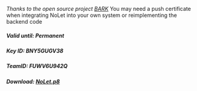 
*Thanks to the open source project [BARK](https://github.com/Finb/Bark)*
You may need a push certificate when integrating NoLet into your own system or reimplementing the backend code
 
##### Valid until: *Permanent*
##### Key ID: *BNY5GUGV38*
##### TeamID: *FUWV6U942Q*
##### Download: [NoLet.p8](https://github.com/sunvc/NoLets/releases/download/1.0.0/NoLet.p8)